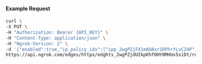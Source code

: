 <!-- Code generated for API Clients. DO NOT EDIT. -->

#### Example Request

```bash
curl \
-X PUT \
-H "Authorization: Bearer {API_KEY}" \
-H "Content-Type: application/json" \
-H "Ngrok-Version: 2" \
-d '{"enabled":true,"ip_policy_ids":["ipp_2wgPZjFX1mAOAxr1RPhrYLvCZ4P","ipp_2wgPZhHQBnWRAdrvhyN6gwlCNNR"]}' \
https://api.ngrok.com/edges/https/edghts_2wgPZjdUIkpKhf0HY0MHUx5siDt/routes/edghtsrt_2wgPZjNQTmyGeamZLv0crJf94pK/ip_restriction
```
